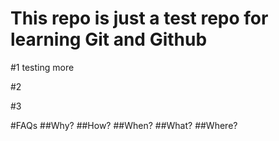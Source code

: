 # This repo is just a test repo for learning Git and Github

#1
testing more

#2

#3

#FAQs
##Why?
##How?
##When?
##What?
##Where?
